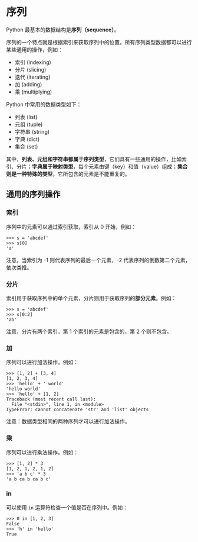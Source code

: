 # 序列

Python 最基本的数据结构是**序列（sequence）**。

序列的一个特点就是根据索引来获取序列中的位置。所有序列类型数据都可以进行某些通用的操作，例如：

- 索引 (indexing)
- 分片 (slicing)
- 迭代 (iterating)
- 加 (adding)
- 乘 (multiplying)

Python 中常用的数据类型如下：

- 列表 (list)
- 元组 (tuple)
- 字符串 (string)
- 字典 (dict)
- 集合 (set)

其中，**列表、元组和字符串都属于序列类型**，它们具有一些通用的操作，比如索引、分片；**字典属于映射类型**，每个元素由键（key）和值（value）组成；**集合则是一种特殊的类型**，它所包含的元素是不能重复的。

## 通用的序列操作

### 索引

序列中的元素可以通过索引获取，索引从 0 开始，例如：

```shell
>>> s = 'abcdef'
>>> s[0]
'a'
```

注意，当索引为 -1 则代表序列的最后一个元素，-2 代表序列的倒数第二个元素，依次类推。

### 分片

索引用于获取序列中的单个元素，分片则用于获取序列的**部分元素**。例如：

```shell
>>> s = 'abcdef'
>>> s[0:2]
'ab'
```

注意，分片有两个索引，第 1 个索引的元素是包含的，第 2 个则不包含。

### 加

序列可以进行加法操作。例如：

```shell
>>> [1, 2] + [3, 4]
[1, 2, 3, 4]
>>> 'hello' + ' world'
'hello world'
>>> 'hello' + [1, 2]
Traceback (most recent call last):
  File "<stdin>", line 1, in <module>
TypeError: cannot concatenate 'str' and 'list' objects
```

注意：数据类型相同的两种序列才可以进行加法操作。

### 乘

序列可以进行乘法操作。例如：

```shell
>>> [1, 2] * 3
[1, 2, 1, 2, 1, 2]
>>> 'a b c' * 3
'a b ca b ca b c'
```

### in

可以使用 `in` 运算符检查一个值是否在序列中。例如：

```shell
>>> 0 in [1, 2, 3]
False
>>> 'h' in 'hello'
True
```
